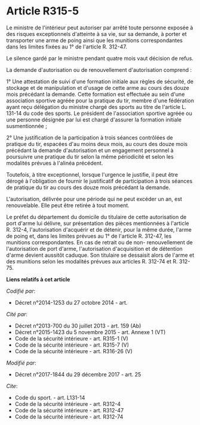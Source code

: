 # Article R315-5

Le ministre de l'intérieur peut autoriser par arrêté toute personne exposée à des risques exceptionnels d'atteinte à sa vie,
sur sa demande, à porter et transporter une arme de poing ainsi que les munitions correspondantes dans les limites fixées au
1° de l'article R. 312-47. 

Le silence gardé par le ministre pendant quatre mois vaut décision de refus. 

La demande d'autorisation ou de renouvellement d'autorisation comprend : 

1° Une attestation de suivi d'une formation initiale aux règles de sécurité, de stockage et de manipulation et d'usage de
cette arme au cours des douze mois précédant la demande. Cette formation est effectuée au sein d'une association sportive
agréée pour la pratique du tir, membre d'une fédération ayant reçu délégation du ministre chargé des sports au titre de
l'article L. 131-14 du code des sports. Le président de l'association sportive agréée ou une personne désignée par lui est
chargé d'assurer la formation initiale susmentionnée ; 

2° Une justification de la participation à trois séances contrôlées de pratique du tir, espacées d'au moins deux mois, au
cours des douze mois précédant la demande d'autorisation et un engagement personnel à poursuivre une pratique du tir selon la
même périodicité et selon les modalités prévues à l'alinéa précédent. 

Toutefois, à titre exceptionnel, lorsque l'urgence le justifie, il peut être dérogé à l'obligation de fournir le justificatif
de participation à trois séances de pratique du tir au cours des douze mois précédant la demande. 

L'autorisation, délivrée pour une période qui ne peut excéder un an, est renouvelable. Elle peut être retirée à tout moment. 

Le préfet du département du domicile du titulaire de cette autorisation de port d'arme lui délivre, sur présentation des
pièces mentionnées à l'article R. 312-4, l'autorisation d'acquérir et de détenir, pour la même durée, l'arme de poing et,
dans les limites prévues au 1° de l'article R. 312-47, les munitions correspondantes. En cas de retrait ou de non-
renouvellement de l'autorisation de port d'arme, l'autorisation d'acquisition et de détention d'arme devient aussitôt
caduque. Son titulaire se dessaisit alors de l'arme et des munitions selon les modalités prévues aux articles R. 312-74 et R.
312-75.

**Liens relatifs à cet article**

_Codifié par_:

  - Décret n°2014-1253 du 27 octobre 2014 - art.

_Cité par_:

  - Décret n°2013-700 du 30 juillet 2013 - art. 159 (Ab)
  - Décret n°2015-1423 du 5 novembre 2015 - art. Annexe 1 (VT)
  - Code de la sécurité intérieure - art. R315-1 (V)
  - Code de la sécurité intérieure - art. R315-7 (V)
  - Code de la sécurité intérieure - art. R316-26 (V)

_Modifié par_:

  - Décret n°2017-1844 du 29 décembre 2017 - art. 25

_Cite_:

  - Code du sport. - art. L131-14
  - Code de la sécurité intérieure - art. R312-4
  - Code de la sécurité intérieure - art. R312-47
  - Code de la sécurité intérieure - art. R312-74
